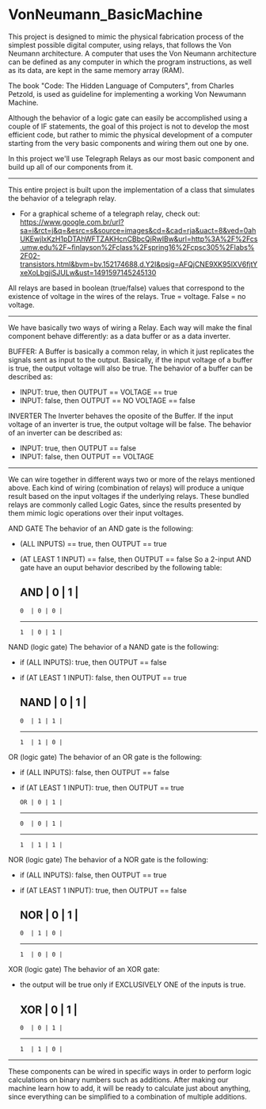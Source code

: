 # VonNeumann_BasicMachine
This project is designed to mimic the physical fabrication process of the simplest possible digital computer, using relays, that follows the Von Neumann architecture. A computer that uses the Von Neumann architecture can be defined as any computer in which the program instructions, as well as its data, are kept in the same memory array (RAM).

The book "Code: The Hidden Language of Computers", from Charles Petzold, is used as guideline for implementing a working Von Newumann Machine.

Although the behavior of a logic gate can easily be accomplished using a couple of IF statements, the goal of this project is not to develop the most efficient code, but rather to mimic the physical development of a computer starting from the very basic components and wiring them out one by one.

In this project we'll use Telegraph Relays as our most basic component and build up all of our components from it.

---
This entire project is built upon the implementation of a class that simulates the behavior of a telegraph relay.
- For a graphical scheme of a telegraph relay, check out: https://www.google.com.br/url?sa=i&rct=j&q=&esrc=s&source=images&cd=&cad=rja&uact=8&ved=0ahUKEwjlxKzH1pDTAhWFTZAKHcnCBbcQjRwIBw&url=http%3A%2F%2Fcs.umw.edu%2F~finlayson%2Fclass%2Fspring16%2Fcpsc305%2Flabs%2F02-transistors.html&bvm=bv.152174688,d.Y2I&psig=AFQjCNE9XK95lXV6fjtYxeXoLbgjiSJULw&ust=1491597145245130

All relays are based in boolean (true/false) values that correspond to the existence of voltage in the wires of the relays. True = voltage. False = no voltage.

---
We have basically two ways of wiring a Relay. Each way will make the final component behave differently: as a data buffer or as a data inverter.

BUFFER:
A Buffer is basically a common relay, in which it just replicates the signals sent as input to the output.
Basically, if the input voltage of a buffer is true, the output voltage will also be true.
The behavior of a buffer can be described as:

- INPUT: true, then OUTPUT == VOLTAGE == true
- INPUT: false, then OUTPUT == NO VOLTAGE == false

INVERTER
The Inverter behaves the oposite of the Buffer.
If the input voltage of an inverter is true, the output voltage will be false.
The behavior of an inverter can be described as:

- INPUT: true, then OUTPUT == false
- INPUT: false, then OUTPUT == VOLTAGE

---
We can wire together in different ways two or more of the relays mentioned above. Each kind of wiring (combination of relays) will produce a unique result based on the input voltages if the underlying relays. These bundled relays are commonly called Logic Gates, since the results presented by them mimic logic operations over their input voltages.

AND GATE
The behavior of an AND gate is the following:
- (ALL INPUTS) == true, then OUTPUT ==  true
- (AT LEAST 1 INPUT) == false, then OUTPUT ==  false
So a 2-input AND gate have an ouput behavior described by the following table:

     AND | 0 | 1 |
    --------------
      0  | 0 | 0 |
    --------------
      1  | 0 | 1 |


NAND (logic gate)
The behavior of a NAND gate is the following:
* if (ALL INPUTS): true, then OUTPUT ==  false
* if (AT LEAST 1 INPUT): false, then OUTPUT ==  true

    NAND | 0 | 1 |
    --------------
      0  | 1 | 1 |
    --------------
      1  | 1 | 0 |

OR (logic gate)
The behavior of an OR gate is the following:
* if (ALL INPUTS): false, then OUTPUT ==  false
* if (AT LEAST 1 INPUT): true, then OUTPUT ==  true

      OR | 0 | 1 |
    --------------
      0  | 0 | 1 |
    --------------
      1  | 1 | 1 |

NOR (logic gate)
The behavior of a NOR gate is the following:
* if (ALL INPUTS): false, then OUTPUT ==  true
* if (AT LEAST 1 INPUT): true, then OUTPUT ==  false

     NOR | 0 | 1 |
    --------------
      0  | 1 | 0 |
    --------------
      1  | 0 | 0 |

XOR (logic gate)
The behavior of an XOR gate:
* the output will be true only if EXCLUSIVELY ONE of the inputs is true.

     XOR | 0 | 1 |
    --------------
      0  | 0 | 1 |
    --------------
      1  | 1 | 0 |

-------------------------------------------------

These components can be wired in specific ways in order to perform logic calculations on binary numbers such as additions.
After making our machine learn how to add, it will be ready to calculate just about anything, since everything can be simplified to a combination of multiple additions.

